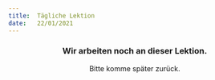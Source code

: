 ```yaml
---
title:  Tägliche Lektion
date:   22/01/2021
---
```


### <center>Wir arbeiten noch an dieser Lektion.</center>
<center>Bitte komme später zurück.</center>